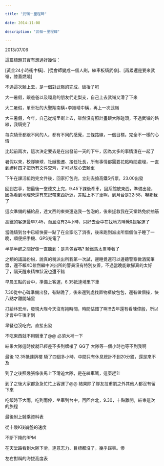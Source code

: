 ```yaml
---

title: "武嶺－里程碑"

date: 2014-11-08

description: "武嶺－里程碑"

---
```




2013/07/06



  



  



  



  



這篇標題其實有想過好幾個：



  



[黃金24小時衝中橫]、[從會師變成一個人刷，練車板騎武嶺]、[再累還是要來武嶺，膝蓋燃燒]



  



  



不過這次騎上去，是一個對武嶺的完成，破抬了吧



  



大一暑假，跟爸爸以及環島的朋友們走梨支，自己上去武嶺又滑了下來



  



大二暑假，單車社的大聖翔南橫+李旭晴中橫，再上一次武嶺



  



大三暑假，今年，自己從埔里衝上去，雖然沒有照計畫跟大隊碰頭，不過武嶺的路線，我騎完了



  



每次騎車都跟不同的人，都有不同的感覺，三條路線，一個目標，完全不一樣的心情



  



  



比起前兩次，這次決定要去是在出發前一天的下午，因為太多的事情湊在一起了



  



暑假以來，校隊練球、社辦搬遷、接任社長，所有事情都需要花點時間處理，一直到禮拜四才把所有文件交齊，才可以放心去騎車



  



  



下午在課活組跑完文件後，回家打包完，立刻去搶高鐵5折票，23.00出發



  



  



  



  



  



  



回到古亭，把最後一堂德文上完，9.45下課後牽車，回系館放東西，準備出發，因為看到地理營還有忘記帶東西折返，差點上不了車啊，到月台是22:58，嚇死我了



  



  



  



  



這次準備的補給品，達文西的東東還送我一包泡的，後來拯救我在天堂路免於抽筋



  



  



  



  



高鐵的客運最早7.45，而且沒有24小時，只好去台中在找地方睡覺&搭客運了



  



  



當晚騎到台中已經快要一點了在全家吃了消夜，後來跑到派出所借個位子睡了一晚，順便把手機、GPS充電了



  



半夢半醒之間好像一直聽到：是背包客嗎? 騎鐵馬太累睡著了

之類的議論紛紛，說真的稅派出所我第一次試，邊睡覺還可以邊聽警察做酒駕筆錄，還不賴XD雖然繼中派出所的警員沒有特別友善，不過當晚能歇腳真的太好了，隔天醒來精神狀況也還不錯



  



  



  



早晨五點的台中，準備上客運，6.35抵達埔里下車



  



  



  



  



7.30從中心碑準備出發，有點晚了，後來還到處找置物櫃放包包，還有做個操，快八點才離開埔里



  



打給林宏州，發現大隊今天沒有拖時間，時間估錯了啊!!!去年還有看陳偉殷，所以才會中午後才到



  



早餐也沒吃完，直接出發



  



  



  



  



  



不吃東西就不用騎車了@@ 必須大補一下



  



結果大隊這時候就已經差不多到牌樓了 GG了 大隊等一個小時也等不到我啊



  



  



  



  



最後 12.35抵達牌樓 騎了四個多小時，中間只有休息總計不到20分鐘，還是來不及



  



到了之後照幾張像後馬上下滑追大隊，是在練車嗎，這麼趕?!



  



  



到了之後大家都急急忙忙上客運了@@ 結果除了隊友拉甫劉之外其他人都沒有留下來



  



吃飯時下大雨，吃到雨停，坐車到台中，再回台北，9.30，十點離開，結束這次的旅程



  



  



  



  



  



最後附上騎乘資料表



  



從十幾K後崩盤的速度



  



不斷下降的RPM



  



在天堂路看到大隊下滑，連意志力、目標都沒了，幾乎歸零。慘



  



左右對稱的海拔高度表



  



  



